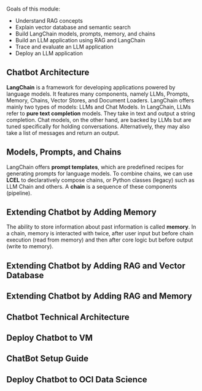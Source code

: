 Goals of this module:

- Understand RAG concepts
- Explain vector database and semantic search
- Build LangChain models, prompts, memory, and chains
- Build an LLM application using RAG and LangChain
- Trace and evaluate an LLM application
- Deploy an LLM application

## Chatbot Architecture
**LangChain** is a framework for developing applications powered by language models. It features many components, namely LLMs, Prompts, Memory, Chains, Vector Stores, and Document Loaders. LangChain offers mainly two types of models: LLMs and Chat Models. In LangChain, LLMs refer to **pure text completion** models. They take in text and output a string completion. Chat models, on the other hand, are backed by LLMs but are tuned specifically for holding conversations. Alternatively, they may also take a list of messages and return an output.

## Models, Prompts, and Chains

LangChain offers **prompt templates**, which are predefined recipes for generating prompts for language models. To combine chains, we can use **LCEL** to declaratively compose chains, or Python classes (legacy) such as LLM Chain and others. A **chain** is a sequence of these components (pipeline).

## Extending Chatbot by Adding Memory

The ability to store information about past information is called **memory**. In a chain, memory is interacted with twice, after user input but before chain execution (read from memory) and then after core logic but before output (write to memory).

## Extending Chatbot by Adding RAG and Vector Database

## Extending Chatbot by Adding RAG and Memory

## Chatbot Technical Architecture

## Deploy Chatbot to VM

## ChatBot Setup Guide

## Deploy Chatbot to OCI Data Science
